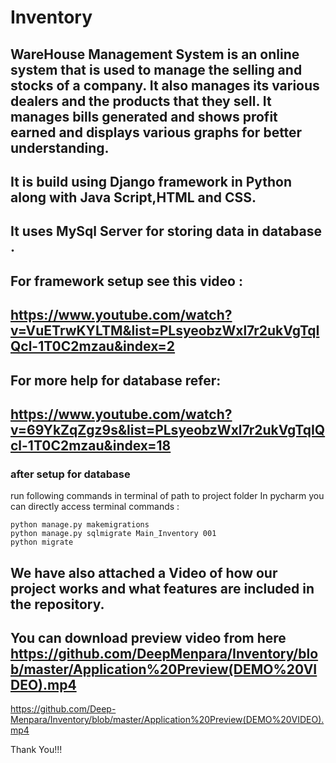 
# Inventory
## WareHouse Management System is an online system that is used to manage the selling and stocks of a company. It also manages its various dealers and the products that they sell. It manages bills generated and shows profit earned and displays various graphs for better understanding. 
## It is build using Django framework in Python along with Java Script,HTML and CSS.
## It uses MySql Server for storing data in database .


## For framework setup see this video :
## https://www.youtube.com/watch?v=VuETrwKYLTM&list=PLsyeobzWxl7r2ukVgTqIQcl-1T0C2mzau&index=2

## For more help for database refer:
## https://www.youtube.com/watch?v=69YkZqZgz9s&list=PLsyeobzWxl7r2ukVgTqIQcl-1T0C2mzau&index=18

### after setup for database
run following commands in terminal of path to project folder
In pycharm you can directly access terminal
commands :
```
python manage.py makemigrations
python manage.py sqlmigrate Main_Inventory 001
python migrate
```
## We have also attached a Video of how our project works and what features are included in the repository.

## You can download preview video from here https://github.com/DeepMenpara/Inventory/blob/master/Application%20Preview(DEMO%20VIDEO).mp4

https://github.com/Deep-Menpara/Inventory/blob/master/Application%20Preview(DEMO%20VIDEO).mp4

Thank You!!!
